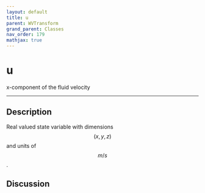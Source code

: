 ```yaml
---
layout: default
title: u
parent: WVTransform
grand_parent: Classes
nav_order: 179
mathjax: true
---
```


#  u

x-component of the fluid velocity


---

## Description
Real valued state variable with dimensions $$(x,y,z)$$ and units of $$m/s$$.

## Discussion

